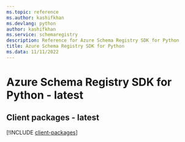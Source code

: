 ```yaml
---
ms.topic: reference
ms.author: kashifkhan
ms.devlang: python
author: kashifkhan
ms.service: schemaregistry
description: Reference for Azure Schema Registry SDK for Python
title: Azure Schema Registry SDK for Python
ms.data: 11/11/2022
---
```

# Azure Schema Registry SDK for Python - latest

## Client packages - latest
[!INCLUDE [client-packages](schema-registry-client-index.md)]